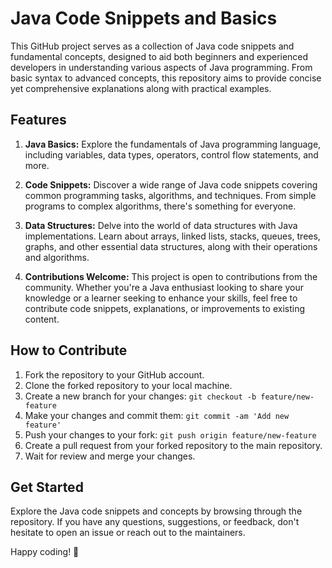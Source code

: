 # Java Code Snippets and Basics

This GitHub project serves as a collection of Java code snippets and fundamental concepts, designed to aid both beginners and experienced developers in understanding various aspects of Java programming. From basic syntax to advanced concepts, this repository aims to provide concise yet comprehensive explanations along with practical examples.

## Features

1. **Java Basics:** Explore the fundamentals of Java programming language, including variables, data types, operators, control flow statements, and more.

2. **Code Snippets:** Discover a wide range of Java code snippets covering common programming tasks, algorithms, and techniques. From simple programs to complex algorithms, there's something for everyone.

3. **Data Structures:** Delve into the world of data structures with Java implementations. Learn about arrays, linked lists, stacks, queues, trees, graphs, and other essential data structures, along with their operations and algorithms.

4. **Contributions Welcome:** This project is open to contributions from the community. Whether you're a Java enthusiast looking to share your knowledge or a learner seeking to enhance your skills, feel free to contribute code snippets, explanations, or improvements to existing content.

## How to Contribute

1. Fork the repository to your GitHub account.
2. Clone the forked repository to your local machine.
3. Create a new branch for your changes: `git checkout -b feature/new-feature`
4. Make your changes and commit them: `git commit -am 'Add new feature'`
5. Push your changes to your fork: `git push origin feature/new-feature`
6. Create a pull request from your forked repository to the main repository.
7. Wait for review and merge your changes.

## Get Started

Explore the Java code snippets and concepts by browsing through the repository. If you have any questions, suggestions, or feedback, don't hesitate to open an issue or reach out to the maintainers.

Happy coding! 🚀
